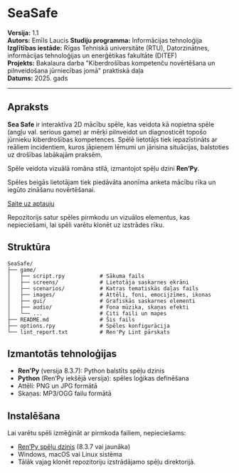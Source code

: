 # SeaSafe
**Versija:** 1.1  
**Autors:** Emīls Laucis
**Studiju programma:** Informācijas tehnoloģija  
**Izglītības iestāde:** Rīgas Tehniskā universitāte (RTU), Datorzinātnes, informācijas tehnoloģijas un enerģētikas fakultāte (DITEF)  
**Projekts:** Bakalaura darba "Kiberdrošības kompetenču novērtēšana un pilnveidošana jūrniecības jomā" praktiskā daļa  
**Datums:** 2025. gads  

---

## Apraksts

**Sea Safe** ir interaktīva 2D mācību spēle, kas veidota kā nopietna spēle (angļu val. serious game) ar mērķi pilnveidot un diagnosticēt topošo jūrnieku kiberdrošības kompetences. Spēlē lietotājs tiek iepazīstināts ar reāliem incidentiem, kuros jāpieņem lēmumi un jārisina situācijas, balstoties uz drošības labākajām praksēm.

Spēle veidota vizuālā romāna stilā, izmantojot spēļu dzini **Ren’Py**.

Spēles beigās lietotājam tiek piedāvāta anonīma anketa mācību rīka un iegūto zināšanu novērtēšanai.

[Saite uz aptauju](https://forms.gle/DhiMFYcQZFesou3B7)

Repozitorijs satur spēles pirmkodu un vizuālos elementus, kas nepieciešami, lai spēli varētu klonēt uz izstrādes rīku.

## Struktūra

```
SeaSafe/
├── game/
│   ├── script.rpy           # Sākuma fails
│   ├── screens/             # Lietotāja saskarnes ekrāni
│   ├── scenarios/           # Katras tematiskās daļas fails
│   ├── images/              # Attēli, foni, emocijzīmes, ikonas
│   ├── gui/                 # Grafiskās saskarnes elementi
│   ├── audio/               # Fona mūzika, skaņas efekti
│   └── ...                  # Citi faili un mapes
├── README.md                # Šis fails
├── options.rpy              # Spēles konfigurācija
└── lint_report.txt          # Ren'Py Lint pārskats
```

## Izmantotās tehnoloģijas

- **Ren’Py** (versija 8.3.7): Python balstīts spēļu dzinis
- **Python** (Ren’Py iekšējā versija): spēles loģikas definēšana
- Attēli: PNG un JPG formātā
- Skaņas: MP3/OGG failu formātā

## Instalēšana

Lai varētu spēli izmēģināt ar pirmkoda failiem, nepieciešams:
- [Ren’Py spēļu dzinis](https://www.renpy.org/latest.html) (8.3.7 vai jaunāka)
- Windows, macOS vai Linux sistēma
- Tālāk vajag klonēt repozitoriju izstrādājamo spēļu direktorijā.
